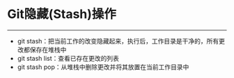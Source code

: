 # Git隐藏(Stash)操作
---
+ git stash：把当前工作的改变隐藏起来，执行后，工作目录是干净的，所有更改都保存在堆栈中
+ git stash list：查看已存在更改的列表
+ git stash pop：从堆栈中删除更改并将其放置在当前工作目录中
